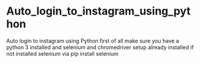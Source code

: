 # Auto_login_to_instagram_using_python
Auto login to instagram using Python  first of all make sure you have a python 3 installed and  selenium and chromedriver setup already installed   if not installed selenium  via pip install selenium 

